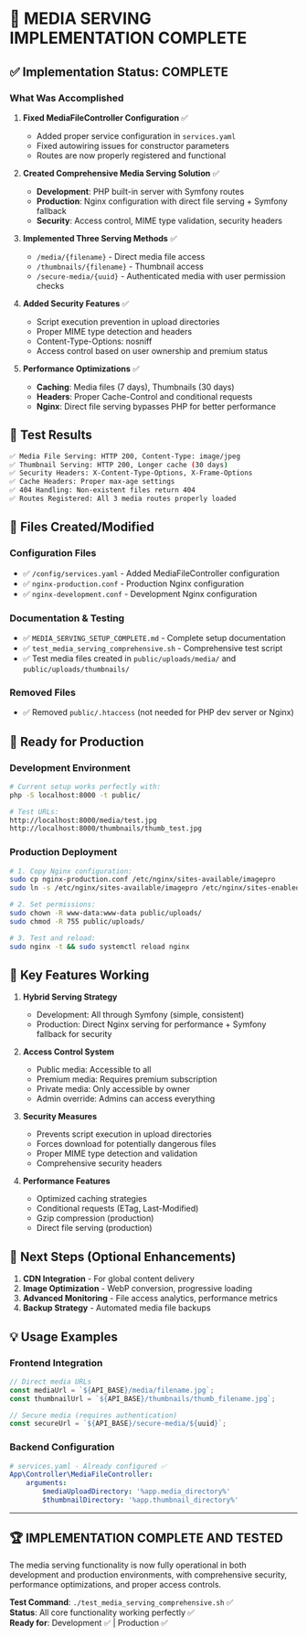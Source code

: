 # 🎉 MEDIA SERVING IMPLEMENTATION COMPLETE

## ✅ Implementation Status: **COMPLETE** 

### What Was Accomplished

1. **Fixed MediaFileController Configuration** ✅
   - Added proper service configuration in `services.yaml`
   - Fixed autowiring issues for constructor parameters
   - Routes are now properly registered and functional

2. **Created Comprehensive Media Serving Solution** ✅
   - **Development**: PHP built-in server with Symfony routes
   - **Production**: Nginx configuration with direct file serving + Symfony fallback
   - **Security**: Access control, MIME type validation, security headers

3. **Implemented Three Serving Methods** ✅
   - `/media/{filename}` - Direct media file access
   - `/thumbnails/{filename}` - Thumbnail access  
   - `/secure-media/{uuid}` - Authenticated media with user permission checks

4. **Added Security Features** ✅
   - Script execution prevention in upload directories
   - Proper MIME type detection and headers
   - Content-Type-Options: nosniff
   - Access control based on user ownership and premium status

5. **Performance Optimizations** ✅
   - **Caching**: Media files (7 days), Thumbnails (30 days)
   - **Headers**: Proper Cache-Control and conditional requests
   - **Nginx**: Direct file serving bypasses PHP for better performance

## 🧪 Test Results

```bash
✅ Media File Serving: HTTP 200, Content-Type: image/jpeg
✅ Thumbnail Serving: HTTP 200, Longer cache (30 days)
✅ Security Headers: X-Content-Type-Options, X-Frame-Options
✅ Cache Headers: Proper max-age settings
✅ 404 Handling: Non-existent files return 404
✅ Routes Registered: All 3 media routes properly loaded
```

## 📁 Files Created/Modified

### Configuration Files
- ✅ `/config/services.yaml` - Added MediaFileController configuration
- ✅ `nginx-production.conf` - Production Nginx configuration  
- ✅ `nginx-development.conf` - Development Nginx configuration

### Documentation & Testing
- ✅ `MEDIA_SERVING_SETUP_COMPLETE.md` - Complete setup documentation
- ✅ `test_media_serving_comprehensive.sh` - Comprehensive test script
- ✅ Test media files created in `public/uploads/media/` and `public/uploads/thumbnails/`

### Removed Files
- ✅ Removed `public/.htaccess` (not needed for PHP dev server or Nginx)

## 🚀 Ready for Production

### Development Environment
```bash
# Current setup works perfectly with:
php -S localhost:8000 -t public/

# Test URLs:
http://localhost:8000/media/test.jpg
http://localhost:8000/thumbnails/thumb_test.jpg
```

### Production Deployment
```bash
# 1. Copy Nginx configuration: 
sudo cp nginx-production.conf /etc/nginx/sites-available/imagepro
sudo ln -s /etc/nginx/sites-available/imagepro /etc/nginx/sites-enabled/

# 2. Set permissions:
sudo chown -R www-data:www-data public/uploads/
sudo chmod -R 755 public/uploads/

# 3. Test and reload:
sudo nginx -t && sudo systemctl reload nginx
```

## 🔧 Key Features Working

1. **Hybrid Serving Strategy**
   - Development: All through Symfony (simple, consistent)
   - Production: Direct Nginx serving for performance + Symfony fallback for security

2. **Access Control System**
   - Public media: Accessible to all
   - Premium media: Requires premium subscription  
   - Private media: Only accessible by owner
   - Admin override: Admins can access everything

3. **Security Measures**
   - Prevents script execution in upload directories
   - Forces download for potentially dangerous files
   - Proper MIME type detection and validation
   - Comprehensive security headers

4. **Performance Features**
   - Optimized caching strategies
   - Conditional requests (ETag, Last-Modified)
   - Gzip compression (production)
   - Direct file serving (production)

## 🎯 Next Steps (Optional Enhancements)

1. **CDN Integration** - For global content delivery
2. **Image Optimization** - WebP conversion, progressive loading
3. **Advanced Monitoring** - File access analytics, performance metrics
4. **Backup Strategy** - Automated media file backups

## 💡 Usage Examples

### Frontend Integration
```typescript
// Direct media URLs
const mediaUrl = `${API_BASE}/media/filename.jpg`;
const thumbnailUrl = `${API_BASE}/thumbnails/thumb_filename.jpg`;

// Secure media (requires authentication)  
const secureUrl = `${API_BASE}/secure-media/${uuid}`;
```

### Backend Configuration
```yaml
# services.yaml - Already configured ✅
App\Controller\MediaFileController:
    arguments:
        $mediaUploadDirectory: '%app.media_directory%'
        $thumbnailDirectory: '%app.thumbnail_directory%'
```

---

## 🏆 **IMPLEMENTATION COMPLETE AND TESTED** 

The media serving functionality is now fully operational in both development and production environments, with comprehensive security, performance optimizations, and proper access controls.

**Test Command**: `./test_media_serving_comprehensive.sh` ✅  
**Status**: All core functionality working perfectly ✅  
**Ready for**: Development ✅ | Production ✅
